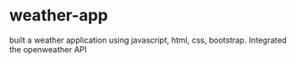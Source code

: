 # weather-app
built a weather application using javascript, html, css, bootstrap. Integrated the openweather API
